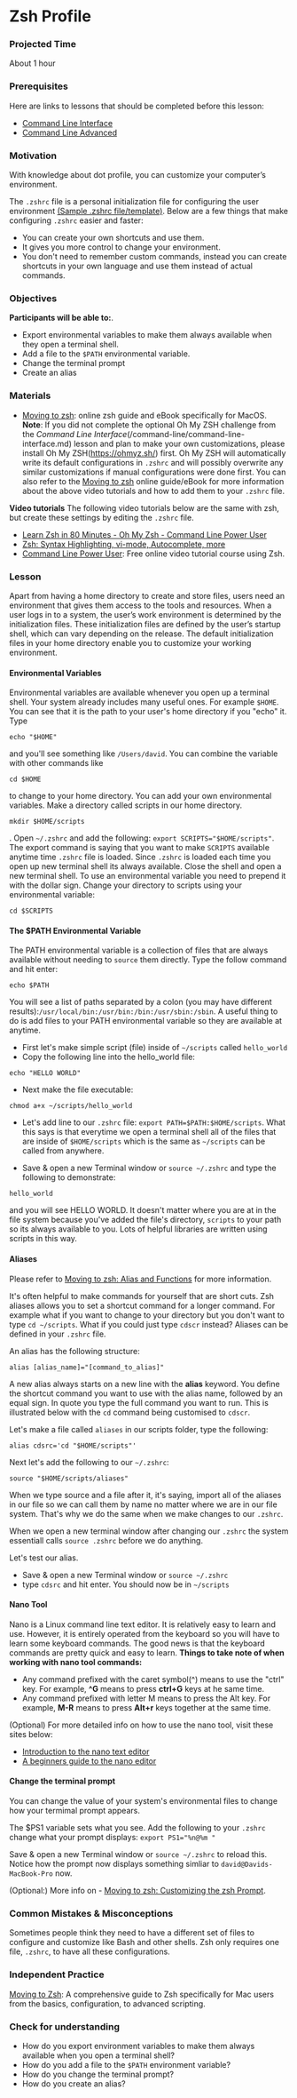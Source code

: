 # Zsh Profile

### Projected Time

About 1 hour

### Prerequisites

Here are links to lessons that should be completed before this lesson:

- [Command Line Interface](/dev-tools/command-line-interface.md)
- [Command Line Advanced](/dev-tools/command-line-advanced.md)

### Motivation

With knowledge about dot profile, you can customize your computer’s environment.

The `.zshrc` file is a personal initialization file for configuring the user environment [(Sample .zshrc file/template)](http://zsh.sourceforge.net/Contrib/startup/std/zshrc).
Below are a few things that make configuring `.zshrc` easier and faster:

- You can create your own shortcuts and use them.
- It gives you more control to change your environment.
- You don't need to remember custom commands, instead you can create shortcuts in your own language and use them instead of actual commands.

### Objectives

**Participants will be able to:**.

- Export environmental variables to make them always available when they open a terminal shell.
- Add a file to the `$PATH` environmental variable.
- Change the terminal prompt
- Create an alias

### Materials

- [Moving to zsh](https://scriptingosx.com/zsh/): online zsh guide and eBook specifically for MacOS.
  **Note**: If you did not complete the optional Oh My ZSH challenge from the _Command Line Interface_(/command-line/command-line-interface.md) lesson and plan to make your own customizations, please install Oh My ZSH(https://ohmyz.sh/) first. Oh My ZSH will automatically write its default configurations in `.zshrc` and will possibly overwrite any similar customizations if manual configurations were done first.
  You can also refer to the [Moving to zsh](https://scriptingosx.com/2019/06/moving-to-zsh-part-2-configuration-files/) online guide/eBook for more information about the above video tutorials and how to add them to your `.zshrc` file.

**Video tutorials**
The following video tutorials below are the same with zsh, but create these settings by editing the `.zshrc` file.

- [Learn Zsh in 80 Minutes - Oh My Zsh - Command Line Power User](https://www.youtube.com/watch?v=MSPu-lYF-A8)
- [Zsh: Syntax Highlighting, vi-mode, Autocomplete, more](https://youtu.be/eLEo4OQ-cuQ)
- [Command Line Power User](https://commandlinepoweruser.com/): Free online video tutorial course using Zsh.

### Lesson

Apart from having a home directory to create and store files, users need an environment that gives them access to the tools and resources. When a user logs in to a system, the user’s work environment is determined by the initialization files. These initialization files are defined by the user’s startup shell, which can vary depending on the release. The default initialization files in your home directory enable you to customize your working environment.

#### Environmental Variables

Environmental variables are available whenever you open up a terminal shell. Your system
already includes many useful ones. For example `$HOME`.
You can see that it is the path to your user's home directory if you "echo" it. Type

```
echo "$HOME"
```

and you'll see something like `/Users/david`. You can combine the variable with other commands like

```
cd $HOME
```

to change to your home directory. You can add your own environmental variables. Make a directory called scripts in our home directory.

```
mkdir $HOME/scripts
```

. Open `~/.zshrc` and add the following: `export SCRIPTS="$HOME/scripts"`.
The export command is saying that you want to make `SCRIPTS` available anytime time `.zshrc` file is loaded. Since
`.zshrc` is loaded each time you open up new terminal shell its always available.
Close the shell and open a new terminal shell.
To use an environmental variable you need to prepend it with the dollar sign.
Change your directory to scripts using your environmental variable:

```
cd $SCRIPTS
```

#### The \$PATH Environmental Variable

The PATH environmental variable is a collection of files that are always available without needing to `source`
them directly. Type the follow command and hit enter:

```
echo $PATH
```

You will see a list of paths separated by a colon (you may have different results):`/usr/local/bin:/usr/bin:/bin:/usr/sbin:/sbin`.
A useful thing to do is add files to your PATH environmental variable so they are available at anytime.

- First let's make simple script (file) inside of `~/scripts` called `hello_world`
- Copy the following line into the hello_world file:

```
echo "HELLO WORLD"
```

- Next make the file executable:

```
chmod a+x ~/scripts/hello_world
```

- Let's add line to our `.zshrc` file: `export PATH=$PATH:$HOME/scripts`. What this says is that everytime we open
  a terminal shell all of the files that are inside of `$HOME/scripts` which is the same as `~/scripts` can be called
  from anywhere.

- Save & open a new Terminal window or `source ~/.zshrc` and type the following to demonstrate:

```
hello_world
```

and you will see HELLO WORLD. It doesn't matter where you are at in
the file system because you've added the file's directory, `scripts` to your path so its always available to you. Lots
of helpful libraries are written using scripts in this way.

#### Aliases

Please refer to [Moving to zsh: Alias and Functions](https://scriptingosx.com/2019/07/moving-to-zsh-part-4-aliases-and-functions/) for more information.

It's often helpful to make commands for yourself that are short cuts. Zsh aliases allows you to set a shortcut command for a longer command. For example what if you want to change to your directory but you don't want to type `cd ~/scripts`. What if you could just type `cdscr` instead? Aliases can be defined in your `.zshrc` file.

An alias has the following structure:

`alias [alias_name]="[command_to_alias]"`

A new alias always starts on a new line with the **alias** keyword. You define the shortcut command you want to use with the alias name, followed by an equal sign. In quote you type the full command you want to run. This is illustrated below with the `cd` command being customised to `cdscr`.

Let's make a file called `aliases` in our scripts folder, type the following:

```
alias cdsrc='cd "$HOME/scripts"'
```

Next let's add the following to our `~/.zshrc`:

```
source "$HOME/scripts/aliases"
```

When we type source and a file after it, it's saying, import all of the aliases in our file so we can call them
by name no matter where we are in our file system. That's why we do the same when we make changes to our `.zshrc`.

When we open a new terminal window after changing our `.zshrc` the system essentiall calls `source .zshrc` before
we do anything.

Let's test our alias.

- Save & open a new Terminal window or `source ~/.zshrc`
- type `cdsrc` and hit enter. You should now be in `~/scripts`

#### Nano Tool

Nano is a Linux command line text editor. It is relatively easy to learn and use. However, it is entirely operated from the keyboard so you will have to learn some keyboard commands. The good news is that the keyboard commands are pretty quick and easy to learn.
**Things to take note of when working with nano tool commands:**

- Any command prefixed with the caret symbol(^) means to use the "ctrl" key. For example, **^G** means to press **ctrl+G** keys at he same time.
- Any command prefixed with letter M means to press the Alt key. For example, **M-R** means to press **Alt+r** keys together at the same time.

(Optional) For more detailed info on how to use the nano tool, visit these sites below:

- [Introduction to the nano text editor](https://staffwww.fullcoll.edu/sedwards/Nano/IntroToNano.html)
- [A beginners guide to the nano editor](https://www.lifewire.com/beginners-guide-to-nano-editor-3859002)

#### Change the terminal prompt

You can change the value of your system's environmental files to change how your termimal prompt appears.

The \$PS1 variable sets what you see.
Add the following to your `.zshrc` change what your prompt displays: `export PS1="%n@%m "`

Save & open a new Terminal window or `source ~/.zshrc` to reload this. Notice how the prompt now displays something simliar to `david@Davids-MacBook-Pro` now.

(Optional:) More info on - [Moving to zsh: Customizing the zsh Prompt](https://scriptingosx.com/2019/07/moving-to-zsh-06-customizing-the-zsh-prompt/).

### Common Mistakes & Misconceptions

Sometimes people think they need to have a different set of files to configure and customize like Bash and other shells. Zsh only requires one file, `.zshrc`, to have all these configurations.

### Independent Practice

[Moving to Zsh](https://scriptingosx.com/2019/06/moving-to-zsh/): A comprehensive guide to Zsh specifically for Mac users from the basics, configuration, to advanced scripting.

### Check for understanding

- How do you export environment variables to make them always available when you open a terminal shell?
- How do you add a file to the `$PATH` environment variable?
- How do you change the terminal prompt?
- How do you create an alias?

